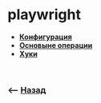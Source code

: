 # playwright

* **<a href="./pages/configurations/readme.md">Конфигурация</a>**
* **<a href="./pages/operations/readme.md">Основыне операции</a>**
* **<a href="./pages/get-dom-element/readme.md">Хуки</a>**

<br>

### ⟵ **<a href="../../readme.md">Назад</a>**